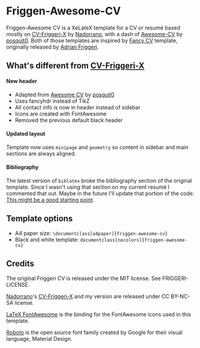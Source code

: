 # Friggen-Awesome-CV

Friggen-Awesome CV is a XeLateX template for a CV or resumé based mostly on [CV-Friggeri-X](https://github.com/Nadorrano/cv-friggeri-x) by [Nadorrano](https://github.com/Nadorrano), with a dash of [Awesome-CV](https://github.com/posquit0/Awesome-CV) by [posquit0](https://github.com/posquit0). Both of those templates are inspired by [Fancy CV](https://www.sharelatex.com/templates/cv-or-resume/fancy-cv) template, originally released by [Adrian Friggeri](https://github.com/afriggeri).


## What's different from [CV-Friggeri-X](https://github.com/Nadorrano/cv-friggeri-x)

#### New header

*  Adapted from [Awesome CV](https://github.com/posquit0/Awesome-CV) by [posquit0](https://github.com/posquit0)
* Uses fancyhdr instead of TikZ
* All contact info is now in header instead of sidebar
* Icons are created with FontAwesome
* Removed the previous default black header

#### Updated layout

Template now uses `minipage` and `geometry` so content in sidebar and main sections are always aligned.

#### Bibliography

The latest version of `biblatex` broke the bibliography section of the original template. Since I wasn't using that section on my current resumé I commented that out. Maybe in the future I'll update that portion of the code. [This might be a good starting point](https://tex.stackexchange.com/q/327316).


## Template options

* A4 paper size: `\documentclass[a4paper]{friggen-awesome-cv}`
* Black and white template: `documentclass[nocolors]{friggen-awesome-cv}`


## Credits

The original Friggeri CV is released under the MIT license. See FRIGGERI-LICENSE.

[Nadorrano](https://github.com/Nadorrano)'s [CV-Friggeri-X](https://github.com/Nadorrano/cv-friggeri-x) and my version are released under CC BY-NC-SA license.

[LaTeX FontAwesome](https://github.com/furl/latex-fontawesome) is the binding for the FontAwesome icons used in this template.

[Roboto](https://github.com/google/roboto) is the open source font family created by Google for their visual language, Material Design.
